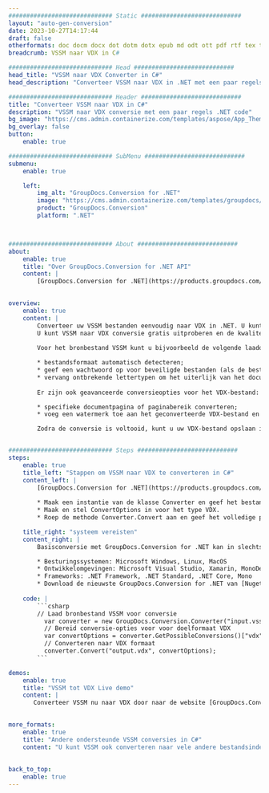 ```yaml
---
############################# Static ############################
layout: "auto-gen-conversion"
date: 2023-10-27T14:17:44
draft: false
otherformats: doc docm docx dot dotm dotx epub md odt ott pdf rtf tex txt vdx vsdm vsdx vssm vssx vstm vstx vsx vtx xps
breadcrumb: VSSM naar VDX in C#

############################# Head ############################
head_title: "VSSM naar VDX Converter in C#"
head_description: "Converteer VSSM naar VDX in .NET met een paar regels code. Gebruik de GroupDocs Document Conversion API om meer dan 160 bestandsformaten te converteren."

############################# Header ############################
title: "Converteer VSSM naar VDX in C#"
description: "VSSM naar VDX conversie met een paar regels .NET code"
bg_image: "https://cms.admin.containerize.com/templates/aspose/App_Themes/V3/images/bg/header1.png"
bg_overlay: false
button:
    enable: true

############################# SubMenu ############################
submenu:
    enable: true

    left:
        img_alt: "GroupDocs.Conversion for .NET"
        image: "https://cms.admin.containerize.com/templates/groupdocs/images/product-logos/90x90-noborder/groupdocs-conversion-net.png"
        product: "GroupDocs.Conversion"
        platform: ".NET"



############################# About ############################
about:
    enable: true
    title: "Over GroupDocs.Conversion for .NET API"
    content: |
        [GroupDocs.Conversion for .NET](https://products.groupdocs.com/conversion/net/) kan worden gebruikt om Microsoft Word, Excel, PowerPoint, PDF, Visio en andere formaten te converteren. GroupDocs.Conversion is een standalone API die geschikt is voor back-end en interne systemen waar hoge prestaties vereist zijn. Het is niet afhankelijk van software zoals Microsoft of Open Office.
    

overview:
    enable: true
    content: |
        Converteer uw VSSM bestanden eenvoudig naar VDX in .NET. U kunt slechts een paar C# coderegels gebruiken op elk platform naar keuze, zoals - Windows, Linux, macOS.
        U kunt VSSM naar VDX conversie gratis uitproberen en de kwaliteit van de conversieresultaten evalueren. Naast eenvoudige scenario's voor bestandsconversie kunt u meer geavanceerde opties proberen voor het laden van het bronbestand VSSM en voor het opslaan van het VDX-uitvoerresultaat. 
        
        Voor het bronbestand VSSM kunt u bijvoorbeeld de volgende laadopties gebruiken:

        * bestandsformaat automatisch detecteren;
        * geef een wachtwoord op voor beveiligde bestanden (als de bestandsindeling dit ondersteunt);
        * vervang ontbrekende lettertypen om het uiterlijk van het document te behouden.
        
        Er zijn ook geavanceerde conversieopties voor het VDX-bestand:

        * specifieke documentpagina of paginabereik converteren;
        * voeg een watermerk toe aan het geconverteerde VDX-bestand en nog veel meer.

        Zodra de conversie is voltooid, kunt u uw VDX-bestand opslaan in het lokale bestandspad of in opslag van derden, zoals FTP, Amazon S3, Google Drive, Dropbox enz. Let op: om VSSM naar {{ te converteren) TO}} er is geen extra software nodig, zoals MS Office, Open Office, Adobe Acrobat Reader enz.


############################# Steps ############################
steps:
    enable: true
    title_left: "Stappen om VSSM naar VDX te converteren in C#"
    content_left: |
        [GroupDocs.Conversion for .NET](https://products.groupdocs.com/conversion/net/) maakt het gemakkelijk voor ontwikkelaars om een ​​VSSM bestand naar VDX te converteren met een paar regels code.
        
        * Maak een instantie van de klasse Converter en geef het bestand VSSM het volledige pad
        * Maak en stel ConvertOptions in voor het type VDX.
        * Roep de methode Converter.Convert aan en geef het volledige pad en formaat (VDX) door als parameter

    title_right: "systeem vereisten"
    content_right: |
        Basisconversie met GroupDocs.Conversion for .NET kan in slechts een paar eenvoudige stappen worden gedaan. Onze API's worden ondersteund op alle belangrijke platforms en besturingssystemen. Voordat u de onderstaande code uitvoert, moet u ervoor zorgen dat de volgende vereisten op uw systeem zijn geïnstalleerd.

        * Besturingssystemen: Microsoft Windows, Linux, MacOS
        * Ontwikkelomgevingen: Microsoft Visual Studio, Xamarin, MonoDevelop
        * Frameworks: .NET Framework, .NET Standard, .NET Core, Mono
        * Download de nieuwste GroupDocs.Conversion for .NET van [Nuget](https://www.nuget.org/packages/groupdocs.conversion)
         
    code: |
        ```csharp    
        // Laad bronbestand VSSM voor conversie
          var converter = new GroupDocs.Conversion.Converter("input.vssm");
          // Bereid conversie-opties voor voor doelformaat VDX
          var convertOptions = converter.GetPossibleConversions()["vdx"].ConvertOptions;
          // Converteren naar VDX formaat
          converter.Convert("output.vdx", convertOptions);
        ```

demos:
    enable: true
    title: "VSSM tot VDX Live demo"
    content: |
       Converteer VSSM nu naar VDX door naar de website [GroupDocs.Conversion App](https://products.groupdocs.app/conversion/family) te gaan. Online demo heeft de volgende voordelen:
          

more_formats:
    enable: true
    title: "Andere ondersteunde VSSM conversies in C#"
    content: "U kunt VSSM ook converteren naar vele andere bestandsindelingen. Zie de lijst hieronder."
       
       
back_to_top:
    enable: true
---
```

